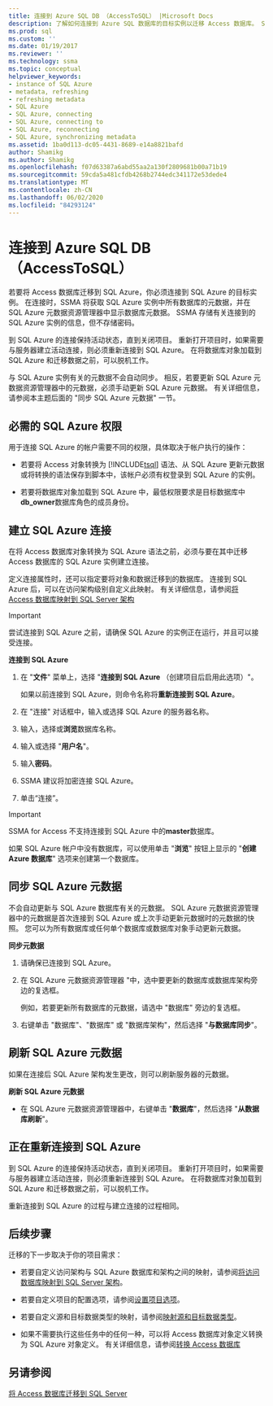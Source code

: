 ```yaml
---
title: 连接到 Azure SQL DB （AccessToSQL） |Microsoft Docs
description: 了解如何连接到 Azure SQL 数据库的目标实例以迁移 Access 数据库。 SSMA 获取有关 Azure SQL 数据库中的数据库的元数据。
ms.prod: sql
ms.custom: ''
ms.date: 01/19/2017
ms.reviewer: ''
ms.technology: ssma
ms.topic: conceptual
helpviewer_keywords:
- instance of SQL Azure
- metadata, refreshing
- refreshing metadata
- SQL Azure
- SQL Azure, connecting
- SQL Azure, connecting to
- SQL Azure, reconnecting
- SQL Azure, synchronizing metadata
ms.assetid: 1ba0d113-dc05-4431-8689-e14a8821bafd
author: Shamikg
ms.author: Shamikg
ms.openlocfilehash: f07d63387a6abd55aa2a130f2809681b00a71b19
ms.sourcegitcommit: 59cda5a481cfdb4268b2744edc341172e53dede4
ms.translationtype: MT
ms.contentlocale: zh-CN
ms.lasthandoff: 06/02/2020
ms.locfileid: "84293124"
---
```

# <a name="connecting-to-azure-sql-db-accesstosql"></a>连接到 Azure SQL DB （AccessToSQL）
若要将 Access 数据库迁移到 SQL Azure，你必须连接到 SQL Azure 的目标实例。 在连接时，SSMA 将获取 SQL Azure 实例中所有数据库的元数据，并在 SQL Azure 元数据资源管理器中显示数据库元数据。 SSMA 存储有关连接到的 SQL Azure 实例的信息，但不存储密码。  
  
到 SQL Azure 的连接保持活动状态，直到关闭项目。 重新打开项目时，如果需要与服务器建立活动连接，则必须重新连接到 SQL Azure。 在将数据库对象加载到 SQL Azure 和迁移数据之前，可以脱机工作。  
  
与 SQL Azure 实例有关的元数据不会自动同步。 相反，若要更新 SQL Azure 元数据资源管理器中的元数据，必须手动更新 SQL Azure 元数据。 有关详细信息，请参阅本主题后面的 "同步 SQL Azure 元数据" 一节。  
  
## <a name="required-sql-azure-permissions"></a>必需的 SQL Azure 权限  
用于连接 SQL Azure 的帐户需要不同的权限，具体取决于帐户执行的操作：  
  
-   若要将 Access 对象转换为 [!INCLUDE[tsql](../../includes/tsql-md.md)] 语法、从 SQL Azure 更新元数据或将转换的语法保存到脚本中，该帐户必须有权登录到 SQL Azure 的实例。  
  
-   若要将数据库对象加载到 SQL Azure 中，最低权限要求是目标数据库中**db_owner**数据库角色的成员身份。  
  
## <a name="establishing-a-sql-azure-connection"></a>建立 SQL Azure 连接  
在将 Access 数据库对象转换为 SQL Azure 语法之前，必须与要在其中迁移 Access 数据库的 SQL Azure 实例建立连接。  
  
定义连接属性时，还可以指定要将对象和数据迁移到的数据库。 连接到 SQL Azure 后，可以在访问架构级别自定义此映射。 有关详细信息，请参阅[将 Access 数据库映射到 SQL Server 架构](mapping-source-and-target-databases-accesstosql.md)  
  
> [!IMPORTANT]  
> 尝试连接到 SQL Azure 之前，请确保 SQL Azure 的实例正在运行，并且可以接受连接。  
  
**连接到 SQL Azure**  
  
1.  在 "**文件**" 菜单上，选择 "**连接到 SQL Azure** （创建项目后启用此选项）"。  
  
    如果以前连接到 SQL Azure，则命令名称将**重新连接到 SQL Azure**。  
  
2.  在 "连接" 对话框中，输入或选择 SQL Azure 的服务器名称。  
  
3.  输入，选择或**浏览**数据库名称。  
  
4.  输入或选择 "**用户名**"。  
  
5.  输入**密码**。  
  
6.  SSMA 建议将加密连接 SQL Azure。  
  
7.  单击“连接”。  
  
> [!IMPORTANT]  
> SSMA for Access 不支持连接到 SQL Azure 中的**master**数据库。  
  
如果 SQL Azure 帐户中没有数据库，可以使用单击 "**浏览**" 按钮上显示的 "**创建 Azure 数据库**" 选项来创建第一个数据库。  
  
## <a name="synchronizing-sql-azure-metadata"></a>同步 SQL Azure 元数据  
不会自动更新与 SQL Azure 数据库有关的元数据。 SQL Azure 元数据资源管理器中的元数据是首次连接到 SQL Azure 或上次手动更新元数据时的元数据的快照。 您可以为所有数据库或任何单个数据库或数据库对象手动更新元数据。  
  
**同步元数据**  
  
1.  请确保已连接到 SQL Azure。  
  
2.  在 SQL Azure 元数据资源管理器 "中，选中要更新的数据库或数据库架构旁边的复选框。  
  
    例如，若要更新所有数据库的元数据，请选中 "数据库" 旁边的复选框。  
  
3.  右键单击 "数据库"、"数据库" 或 "数据库架构"，然后选择 "**与数据库同步**"。  
  
## <a name="refreshing-sql-azure-metadata"></a>刷新 SQL Azure 元数据  
如果在连接后 SQL Azure 架构发生更改，则可以刷新服务器的元数据。  
  
**刷新 SQL Azure 元数据**  
  
-   在 SQL Azure 元数据资源管理器中，右键单击 "**数据库**"，然后选择 "**从数据库刷新**"。  
  
## <a name="reconnecting-to-sql-azure"></a>正在重新连接到 SQL Azure  
到 SQL Azure 的连接保持活动状态，直到关闭项目。 重新打开项目时，如果需要与服务器建立活动连接，则必须重新连接到 SQL Azure。 在将数据库对象加载到 SQL Azure 和迁移数据之前，可以脱机工作。  
  
重新连接到 SQL Azure 的过程与建立连接的过程相同。  
  
## <a name="next-step"></a>后续步骤  
迁移的下一步取决于你的项目需求：  
  
-   若要自定义访问架构与 SQL Azure 数据库和架构之间的映射，请参阅[将访问数据库映射到 SQL Server 架构](mapping-source-and-target-databases-accesstosql.md)。  
  
-   若要自定义项目的配置选项，请参阅[设置项目选项](setting-conversion-and-migration-options-accesstosql.md)。  
  
-   若要自定义源和目标数据类型的映射，请参阅[映射源和目标数据类型](mapping-source-and-target-data-types-accesstosql.md)。  
  
-   如果不需要执行这些任务中的任何一种，可以将 Access 数据库对象定义转换为 SQL Azure 对象定义。 有关详细信息，请参阅[转换 Access 数据库](converting-access-database-objects-accesstosql.md)  
  
## <a name="see-also"></a>另请参阅  
[将 Access 数据库迁移到 SQL Server](migrating-access-databases-to-sql-server-azure-sql-db-accesstosql.md)  
  
